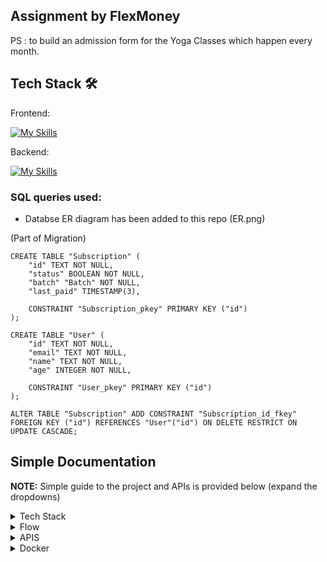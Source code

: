 ## Assignment by FlexMoney

PS : to build an
admission form for the Yoga Classes which happen every month.

## Tech Stack 🛠️

Frontend:

[![My Skills](https://skills.thijs.gg/icons?i=react,nodejs,vite,css,html,js&theme=light)](https://skills.thijs.gg)

Backend:

[![My Skills](https://skills.thijs.gg/icons?i=express,nodejs,prisma,postgres,js&theme=light)](https://skills.thijs.gg)

### SQL queries used:

- Databse ER diagram has been added to this repo (ER.png)

(Part of Migration)

```
CREATE TABLE "Subscription" (
    "id" TEXT NOT NULL,
    "status" BOOLEAN NOT NULL,
    "batch" "Batch" NOT NULL,
    "last_paid" TIMESTAMP(3),

    CONSTRAINT "Subscription_pkey" PRIMARY KEY ("id")
);

CREATE TABLE "User" (
    "id" TEXT NOT NULL,
    "email" TEXT NOT NULL,
    "name" TEXT NOT NULL,
    "age" INTEGER NOT NULL,

    CONSTRAINT "User_pkey" PRIMARY KEY ("id")
);

ALTER TABLE "Subscription" ADD CONSTRAINT "Subscription_id_fkey" FOREIGN KEY ("id") REFERENCES "User"("id") ON DELETE RESTRICT ON UPDATE CASCADE;

```

## Simple Documentation

**NOTE:** Simple guide to the project and APIs is provided below (expand the dropdowns)

<details>
<summary>Tech Stack</summary>

### Frontend

- **React** has been used configured with [Vite](https://vitejs.dev/), which provids both developer experience and user satisfaction with faster and optimal loads
- Normal CSS has been used

### Backend

- **Node JS and Express JS**: NodeJS is used as runtime configured with the web application framework ExpressJS.

### Database

- **PostgreSQL**: PostgreSQL instance on cloud provider [supbase](supabase) was used,

### Deployment:

- Paas cloud platforms were used

1. Frontend : [Netlify](https://www.netlify.com/)
2. Backend : [koyeb](https://www.koyeb.com/)
</details>

<details>
<summary>Flow</summary>

1. Users registers for the first time with basic information. All the basic validation checks have been made as mentioned in the requirements.
2. Next steps is for verfication, which essentially verifies the registration status of user and heads them to payment.
3. All the information is presented here about the user and the subscription status.
4. Users can pay the amount and choose batch if required again (they can choose bacth in step 1 as well), the pay button here siulates the payment system.
5. At any point in time, to check the subscription status the `last_paid` field in db is used to verify in the verify stage.

</details>

<details>
<summary>APIS</summary>

### Registration:

Register User
Registers a new user with the provided information.

URL : /register

Method : POST

Request : Body

| Field | Type   | Description                 |
| ----- | ------ | --------------------------- |
| name  | string | User's name                 |
| email | string | User's email address        |
| age   | string | User's age                  |
| batch | string | User's batch (subscription) |

Status Code: 201 Created

Error Code: 401

### Check User

Register User
Checks if a user with the provided email exists.

URL : /check-user

Method : POST

Request : Body

| Field | Type   | Description          |
| ----- | ------ | -------------------- |
| email | string | User's email address |

Success Code : 200 OK

Error Code : 400 Bad Request

### Subscription Data

Retrieves subscription data based on the provided subscription ID.

URL : /sub-data

Method : POST

Request : Body

| Field | Type   | Description     |
| ----- | ------ | --------------- |
| subId | string | Subscription ID |

Success Code: 200 OK

Error Code : 400 Bad Request

### Expiry

Updates the status of a subscription to mark it as expired based on the provided subscription ID.

URL : /sub-expiry

Method : POST

Request : Body

| Field | Type   | Description     |
| ----- | ------ | --------------- |
| subId | string | Subscription ID |

Success Code : 200 OK

Error Code : 400 Bad Request

</details>

<details>
<summary>Docker</summary>

Have containarized the application to make it compatible to develop and deploy

- Both the frontend and the backend have been containerised
- The individual docker files are present in the directories name `Dockerfile`
- environment variables have been used to build the images and not used during the compose procedure.
- Finally the whole setup has been made for using multi-container setup with ease.

Steps to reproduce:

- After cloning the repo add the `.env` files in the both directories
  - for client side add `VITE_SERVER_URL`
  - for server side add `DATABASE_URL`
- Build the images using `docker build` command
- `docker-compose.yml` is the compose file
  - Use `docker-compose build` (if images are not there)
  - Use `docker-compose up` to run the services

</details>
